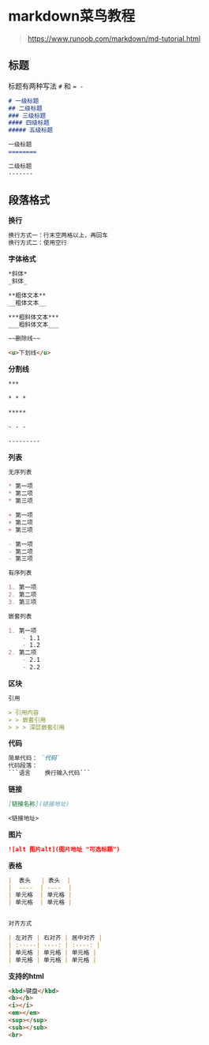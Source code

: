 # markdown菜鸟教程
> https://www.runoob.com/markdown/md-tutorial.html

## 标题

标题有两种写法 `#` 和 `= -`

```markdown
# 一级标题
## 二级标题
### 三级标题
#### 四级标题
##### 五级标题
```

```markdown
一级标题
========

二级标题
-------
```

## 段落格式
**换行**
```markdown
换行方式一：行末空两格以上，再回车  
换行方式二：使用空行
```

**字体格式**
```markdown
*斜体*
_斜体_

**粗体文本**
__粗体文本__

***粗斜体文本***
___粗斜体文本___

~~删除线~~

<u>下划线</u>
```

**分割线**
```markdown
***

* * *

*****

- - -

---------
```

**列表**
```markdown
无序列表

* 第一项
* 第二项
* 第三项

+ 第一项
+ 第二项
+ 第三项

- 第一项
- 第二项
- 第三项

有序列表

1. 第一项
2. 第二项
3. 第三项

嵌套列表

1. 第一项
    - 1.1
    - 1.2
2. 第二项
    - 2.1
    - 2.2
```

**区块**
```markdown
引用

> 引用内容
> > 嵌套引用
> > > 深层嵌套引用
```

**代码**
```markdown
简单代码： `代码`
代码段落：
```语言    换行输入代码```
```

**链接**
```markdown
[链接名称](链接地址)

<链接地址>
```

**图片**
```markdown
![alt 图片alt](图片地址 "可选标题")
```

**表格**
```markdown
|  表头   | 表头  |
|  ----  | ----  |
| 单元格  | 单元格 |
| 单元格  | 单元格 |


对齐方式

| 左对齐 | 右对齐 | 居中对齐 |
| :-----| ----: | :----: |
| 单元格 | 单元格 | 单元格 |
| 单元格 | 单元格 | 单元格 |
```

**支持的html**
```html
<kbd>键盘</kbd>
<b></b>
<i></i>
<em></em>
<sup></sup>
<sub></sub>
<br>
```
